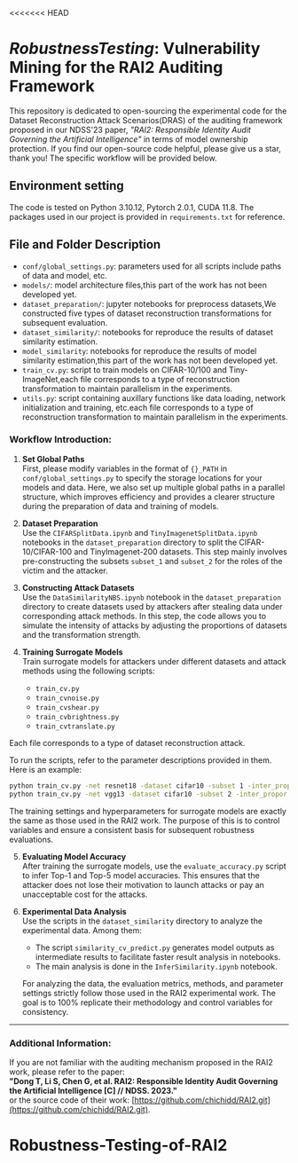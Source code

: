 <<<<<<< HEAD
# $Robustness Testing:$ Vulnerability Mining for the RAI2 Auditing Framework

This repository is dedicated to open-sourcing the experimental code for the Dataset Reconstruction Attack Scenarios(DRAS)
of the auditing framework proposed in our NDSS'23 paper, *"RAI2: Responsible Identity Audit Governing the Artificial 
Intelligence"* in terms of model ownership protection. If you find our open-source code helpful, please give us a star, thank you! The specific workflow will be provided below.



## Environment setting

The code is tested on Python 3.10.12, Pytorch 2.0.1, CUDA 11.8.
The packages used in our project is provided in ```requirements.txt``` for reference.


## File and Folder Description

- `conf/global_settings.py`: parameters used for all scripts include paths of data and model, etc.
- `models/`: model architecture files,this part of the work has not been developed yet.
- `dataset_preparation/`: jupyter notebooks for preprocess datasets,We constructed five types of dataset reconstruction transformations for subsequent evaluation.
- `dataset_similarity/`: notebooks for reproduce the results of dataset similarity estimation.
- `model_similarity`: notebooks for reproduce the results of model similarity estimation,this part of the work has not been developed yet.
- `train_cv.py`: script to train models on CIFAR-10/100 and Tiny-ImageNet,each file corresponds to a type of reconstruction transformation to maintain parallelism in the experiments.
- `utils.py`: script containing auxillary functions like data loading, network initialization and training, etc.each file corresponds to a type of reconstruction transformation to maintain parallelism in the experiments.

### Workflow Introduction:

1. **Set Global Paths**  
   First, please modify variables in the format of `{}_PATH` in `conf/global_settings.py` to specify the storage locations for your models and data. Here, we also set up multiple global paths in a parallel structure, which improves efficiency and provides a clearer structure during the preparation of data and training of models.

2. **Dataset Preparation**  
   Use the `CIFARSplitData.ipynb` and `TinyImagenetSplitData.ipynb` notebooks in the `dataset_preparation` directory to split the CIFAR-10/CIFAR-100 and TinyImagenet-200 datasets. This step mainly involves pre-constructing the subsets `subset_1` and `subset_2` for the roles of the victim and the attacker.

3. **Constructing Attack Datasets**  
   Use the `DataSimilarityNBS.ipynb` notebook in the `dataset_preparation` directory to create datasets used by attackers after stealing data under corresponding attack methods. In this step, the code allows you to simulate the intensity of attacks by adjusting the proportions of datasets and the transformation strength.

4. **Training Surrogate Models**  
   Train surrogate models for attackers under different datasets and attack methods using the following scripts:
   - `train_cv.py` 
   - `train_cvnoise.py`
   - `train_cvshear.py`
   - `train_cvbrightness.py`
   - `train_cvtranslate.py`

Each file corresponds to a type of dataset reconstruction attack.

   To run the scripts, refer to the parameter descriptions provided in them. Here is an example:
   ```bash
   python train_cv.py -net resnet18 -dataset cifar10 -subset 1 -inter_propor 0.0 -copy_id 0 -gpu_id 0   victim
   python train_cv.py -net vgg13 -dataset cifar10 -subset 2 -inter_propor 0.0 -copy_id 0 -gpu_id 0     attacker
   ```

   The training settings and hyperparameters for surrogate models are exactly the same as those used in the RAI2 work. The purpose of this is to control variables and ensure a consistent basis for subsequent robustness evaluations.

5. **Evaluating Model Accuracy**  
   After training the surrogate models, use the `evaluate_accuracy.py` script to infer Top-1 and Top-5 model accuracies. This ensures that the attacker does not lose their motivation to launch attacks or pay an unacceptable cost for the attacks.

6. **Experimental Data Analysis**  
   Use the scripts in the `dataset_similarity` directory to analyze the experimental data. Among them:
   - The script `similarity_cv_predict.py` generates model outputs as intermediate results to facilitate faster result analysis in notebooks.
   - The main analysis is done in the `InferSimilarity.ipynb` notebook.

   For analyzing the data, the evaluation metrics, methods, and parameter settings strictly follow those used in the RAI2 experimental work. The goal is to 100% replicate their methodology and control variables for consistency.

---

### Additional Information:

If you are not familiar with the auditing mechanism proposed in the RAI2 work, please refer to the paper:  
**"Dong T, Li S, Chen G, et al. RAI2: Responsible Identity Audit Governing the Artificial Intelligence [C] // NDSS. 2023."**  
or the source code of their work: [https://github.com/chichidd/RAI2.git](https://github.com/chichidd/RAI2.git).
# Robustness-Testing-of-RAI2
>>>>>>> 
